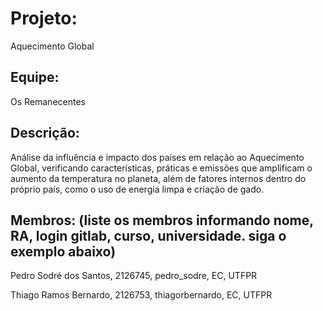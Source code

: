 # Projeto:
Aquecimento Global

## Equipe:
Os Remanecentes

## Descrição:

Análise da influência e impacto dos países em relação ao Aquecimento Global, verificando características, práticas e emissões que amplificam o aumento da temperatura no planeta, além de fatores internos dentro do próprio país, como o uso de energia limpa e criação de gado.


## Membros: (liste os membros informando nome, RA, login gitlab, curso, universidade. siga o exemplo abaixo)

Pedro Sodré dos Santos, 2126745, pedro_sodre, EC, UTFPR

Thiago Ramos Bernardo, 2126753, thiagorbernardo, EC, UTFPR

